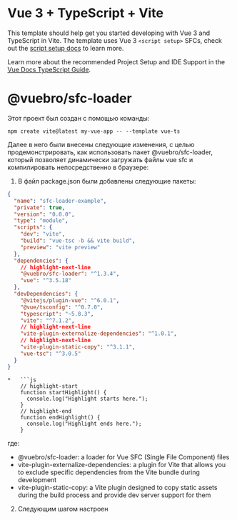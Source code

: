 # Vue 3 + TypeScript + Vite

This template should help get you started developing with Vue 3 and TypeScript in Vite. The template uses Vue 3 `<script setup>` SFCs, check out the [script setup docs](https://v3.vuejs.org/api/sfc-script-setup.html#sfc-script-setup) to learn more.

Learn more about the recommended Project Setup and IDE Support in the [Vue Docs TypeScript Guide](https://vuejs.org/guide/typescript/overview.html#project-setup).

# @vuebro/sfc-loader

Этот проект был создан с помощью команды:

```
npm create vite@latest my-vue-app -- --template vue-ts
```

Далее в него были внесены следующие изменения, с целью продемонстрировать, как использовать пакет @vuebro/sfc-loader, который позволяет динамически загружать файлы vue sfc и компилировать непосредственно в браузере:

1. В файл package.json были добавлены следующие пакеты:

```json
{
  "name": "sfc-loader-example",
  "private": true,
  "version": "0.0.0",
  "type": "module",
  "scripts": {
    "dev": "vite",
    "build": "vue-tsc -b && vite build",
    "preview": "vite preview"
  },
  "dependencies": {
    // highlight-next-line
    "@vuebro/sfc-loader": "^1.3.4",
    "vue": "^3.5.18"
  },
  "devDependencies": {
    "@vitejs/plugin-vue": "^6.0.1",
    "@vue/tsconfig": "^0.7.0",
    "typescript": "~5.8.3",
    "vite": "^7.1.2",
    // highlight-next-line
    "vite-plugin-externalize-dependencies": "^1.0.1",
    // highlight-next-line
    "vite-plugin-static-copy": "^3.1.1",
    "vue-tsc": "^3.0.5"
  }
}
```

    *   ```js
        // highlight-start
        function startHighlight() {
          console.log("Highlight starts here.");
        }
        // highlight-end
        function endHighlight() {
          console.log("Highlight ends here.");
        }

где:

 - @vuebro/sfc-loader: a loader for Vue SFC (Single File Component) files
 - vite-plugin-externalize-dependencies: a plugin for Vite that allows you to exclude specific dependencies from the Vite bundle during development
 - vite-plugin-static-copy: a Vite plugin designed to copy static assets during the build process and provide dev server support for them

2. Следующим шагом настроен 